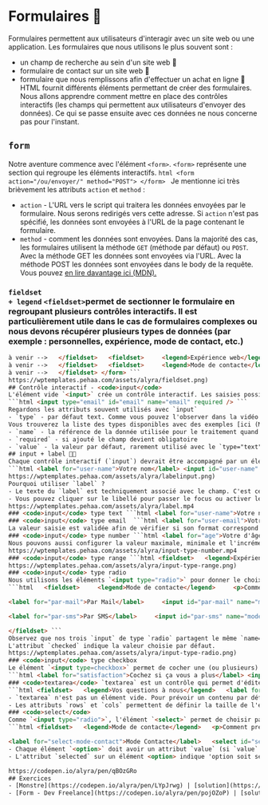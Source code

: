 # Formulaires <span role="img" aria-label="">📩<span>
Formulaires permettent aux utilisateurs d'interagir avec un site web ou une application. Les formulaires que nous utilisons le plus souvent sont :
- un champ de recherche au sein d'un site web 🔎
- formulaire de contact sur un site web 📩
- formulaire que nous remplissons afin d'effectuer un achat en ligne 🛒
HTML fournit différents éléments permettant de créer des formulaires. Nous allons apprendre comment mettre en place des contrôles interactifs (les champs qui permettent aux utilisateurs d'envoyer des données). Ce qui se passe ensuite avec ces données ne nous concerne pas pour l'instant.
## <code>form</code>
Notre aventure commence avec l'élément `<form>`. `<form>` représente une section qui regroupe les éléments interactifs.
```html <form action="/ou/envoyer/" method="POST"> </form> ```
Je mentionne ici très brièvement les attributs `action` et `method` :
- `action` - L'URL vers le script qui traitera les données envoyées par le formulaire. Nous serons redirigés vers cette adresse. Si `action` n'est pas spécifié, les données sont envoyées à l'URL de la page contenant le formulaire.
- `method` - comment les données sont envoyées. Dans la majorité des cas, les formulaires utilisent la méthode `GET` (méthode par défaut) ou `POST`. Avec la méthode GET les données sont envoyées via l'URL.  Avec la méthode POST les données sont envoyées dans le body de la requête.
Vous pouvez [en lire davantage ici (MDN).](https://developer.mozilla.org/fr/docs/Web/Guide/HTML/Formulaires/Envoyer_et_extraire_les_donn%C3%A9es_des_formulaires)
### <code>fieldset + legend</code> `<fieldset>`permet de sectionner le formulaire en  regroupant plusieurs contrôles interactifs. Il est particulièrement utile dans le cas de formulaires complexes ou nous devons récupérer plusieurs types de données (par exemple : personnelles, expérience, mode de contact, etc.)
```html <form>   <fieldset>     <legend>Données personnelles</legend>
à venir -->   </fieldset>   <fieldset>     <legend>Expérience web</legend>
à venir -->   </fieldset>   <fieldset>     <legend>Mode de contacte</legend>
à venir -->   </fieldset> </form> ```
https://wptemplates.pehaa.com/assets/alyra/fieldset.png)
## Contrôle interactif - <code>input</code>
L'élément vide `<input>` crée un contrôle interactif. Les saisies possibles et son comportement dépendent fortement de la valeur indiquée par son attribut `type`.
```html <input type="email" id="email" name="email" required /> ```
Regardons les attributs souvent utilisés avec `input`
- `type` - par défaut text. Comme vous pouvez l'observer dans la vidéo ci-dessous, le comportement de l'élément `<input>` change grandement en fonction de son attribut `type`.   
Vous trouverez la liste des types disponibles avec des exemples [ici (MDN)](https://developer.mozilla.org/en-US/docs/Web/HTML/Element/input) https://wptemplates.pehaa.com/assets/alyra/input-type.mp4
- `name` - la référence de la donnée utilisée pour le traitement quand le formulaire est envoyé
- `required` - si ajouté le champ devient obligatoire
- `value` - la valeur par défaut, rarement utilisé avec le `type="text"` ou le `type="email"` par contre très pratique pour les type tels que `"number"`, `"color"` ou `"range"`
## input + label 🦜🦜
Chaque contrôle interactif (`input`) devrait être accompagné par un élément [`label`](https://developer.mozilla.org/fr/docs/Web/HTML/Element/label) qui le décrit. Pour que la liaison fonctionne l'attribut `for` de `<label>` doit correspondre à l'attribut `id` de `input`.
```html <label for="user-name">Votre nom</label> <input id="user-name" name="user-name" type="text" /> ```
https://wptemplates.pehaa.com/assets/alyra/labelinput.png)
Pourquoi utiliser `label` ?
- Le texte du `label` est techniquement associé avec le champ. C'est ce qui sera énoncé aux utilisateurs des lecteurs d'écran. 
- Vous pouvez cliquer sur le libellé pour passer le focus ou activer le champ (meilleure expérience utilisateur !)
https://wptemplates.pehaa.com/assets/alyra/label.mp4
### <code>input</code> type text ```html <label for="user-name">Votre nom</label> <input id="user-name" name="user-name" type="text" /> ```
### <code>input</code> type email  ```html <label for="user-email">Votre e-mail</label> <input id="user-email" name="user-email" type="email" /> ```
La valeur saisie est validée afin de vérifier si son format correspond à l'adresse mail.
### <code>input</code> type number ```html <label for="age">Votre d'âge</label> <input id="age" name="age" type="number" value="20"> ```
Nous pouvons aussi configurer la valeur maximale, minimale et l'incrémentation : ```html <label for="age">Votre tranche d'âge</label> <input id="age" name="age" type="number" value="20" min="20" max="110" step="10"> ```
https://wptemplates.pehaa.com/assets/alyra/input-type-number.mp4
### <code>input</code> type range ```html <fieldset>   <legend>Expérience web</legend>   <label for="html">HTML</label>   <input id="html" name="html" type="range" value="50" min="0" max="100">   <label for="css">CSS</label>   <input id="css" name="css" type="range" value="10" min="0" max="100">   <label for="js">JavaScript</label>   <input id="js" name="js" type="range" value="10" min="0" max="100"> </fieldset> ```
https://wptemplates.pehaa.com/assets/alyra/input-type-range.png)
### <code>input</code> type radio
Nous utilisons les éléments `<input type="radio">` pour donner le choix d'une valeur parmi plusieurs. Dans ce cas-là nous pouvons alternativement utiliser l'élément `<select>` dont nous allons aussi parler.
```html   <fieldset>     <legend>Mode de contacte</legend>     <p>Comment préférez-vous être contacté ?</p>     <label for="par-tel">Par téléphone</label>     <input id="par-tel" name="mode-contact" type="radio" value="tel">

<label for="par-mail">Par Mail</label>     <input id="par-mail" name="mode-contact" type="radio" value="mail">

<label for="par-sms">Par SMS</label>     <input id="par-sms" name="mode-contact" type="radio" value="sms" checked>

</fieldset> ```
Observez que nos trois `input` de type `radio` partagent le même `name="mode-contact"`.  
L'attribut `checked` indique la valeur choisie par défaut. 
https://wptemplates.pehaa.com/assets/alyra/input-type-radio.png)
### <code>input</code> type checkbox
Le élément `<input type=checkbox>` permet de cocher une (ou plusieurs) valeur.
```html <label for="satisfaction">Cochez si ça vous a plus</label> <input id="satisfaction" name="satisfaction" type="checkbox"> ```
### <code>textarea</code> `textarea` est un contrôle qui permet d'éditer du texte sur plusieurs lignes. Nous l'utilisons pour le corps de message, un commentaire, etc.
```html <fieldset>   <legend>Vos questions à nous</legend>   <label for="questions">Vos questions</label>   <textarea id="questions" name="questions" cols="50" rows="6"></textarea> </fieldset> ```
- `textarea` n'est pas un élément vide. Pour prévoir un contenu par défaut, il faut l'ajouter entre les balises de l'élément (l'attribut `value` n'est pas pris en charge).
- Les attributs `rows` et `cols` permettent de définir la taille de l'élément.
### <code>select</code>
Comme `<input type="radio">`, l'élément `<select>` permet de choisir parmi plusieurs options.
```html <fieldset>   <legend>Mode de contacte</legend>   <p>Comment préférez-vous être contacté ?</p>

<label for="select-mode-contact">Mode Contacte</label>   <select id="select-mode-contact" name="select-mode-contact">     <option value="tel">Par téléphone</option>     <option value="mail">Par mail</option>     <option value="sms" selected>Par sms</option>   </select> </fieldset> ```
- Chaque élément `<option>` doit avoir un attribut `value` (si `value` n'est pas spécifiée explicitement, le texte contenu dans `<option>..</option>` sera utilisé)
- L'attribut `selected` sur un élément <option> indique 'option soit sélectionnée par défaut au chargement de la page.

https://codepen.io/alyra/pen/qBOzGRo
## Exercices
- [Monstre](https://codepen.io/alyra/pen/LYpJrwg) | [solution](https://codepen.io/alyra/pen/6476cabbc1a5a1849f5bb349a4fa4ea0)
- [Form - Dev Freelance](https://codepen.io/alyra/pen/pojOZoP) | [solution](https://codepen.io/alyra/pen/6614f36dcfcc8ae7045f250135dc77e8)
